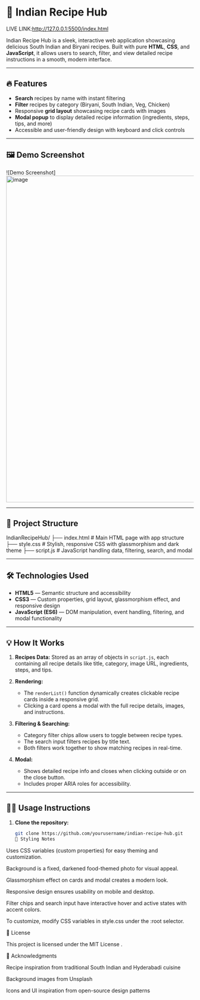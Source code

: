 # 🍛 Indian Recipe Hub
LIVE LINK:http://127.0.0.1:5500/index.html



Indian Recipe Hub is a sleek, interactive web application showcasing delicious South Indian and Biryani recipes. Built with pure **HTML**, **CSS**, and **JavaScript**, it allows users to search, filter, and view detailed recipe instructions in a smooth, modern interface.

---

## 🔥 Features

- **Search** recipes by name with instant filtering  
- **Filter** recipes by category (Biryani, South Indian, Veg, Chicken)  
- Responsive **grid layout** showcasing recipe cards with images  
- **Modal popup** to display detailed recipe information (ingredients, steps, tips, and more)  
- Accessible and user-friendly design with keyboard and click controls  

---

## 🖼️ Demo Screenshot

![Demo Screenshot]<img width="1919" height="875" alt="image" src="https://github.com/user-attachments/assets/7243432a-198d-455d-8a37-e23b261a512d" />


---

## 📁 Project Structure

IndianRecipeHub/
├── index.html # Main HTML page with app structure
├── style.css # Stylish, responsive CSS with glassmorphism and dark theme
├── script.js # JavaScript handling data, filtering, search, and modal

---

## 🛠️ Technologies Used

- **HTML5** — Semantic structure and accessibility  
- **CSS3** — Custom properties, grid layout, glassmorphism effect, and responsive design  
- **JavaScript (ES6)** — DOM manipulation, event handling, filtering, and modal functionality  

---

## 💡 How It Works

1. **Recipes Data:** Stored as an array of objects in `script.js`, each containing all recipe details like title, category, image URL, ingredients, steps, and tips.

2. **Rendering:**  
   - The `renderList()` function dynamically creates clickable recipe cards inside a responsive grid.  
   - Clicking a card opens a modal with the full recipe details, images, and instructions.

3. **Filtering & Searching:**  
   - Category filter chips allow users to toggle between recipe types.  
   - The search input filters recipes by title text.  
   - Both filters work together to show matching recipes in real-time.

4. **Modal:**  
   - Shows detailed recipe info and closes when clicking outside or on the close button.  
   - Includes proper ARIA roles for accessibility.

---

## 🧑‍💻 Usage Instructions

1. **Clone the repository:**

   ```bash
   git clone https://github.com/yourusername/indian-recipe-hub.git
   🎨 Styling Notes

Uses CSS variables (custom properties) for easy theming and customization.

Background is a fixed, darkened food-themed photo for visual appeal.

Glassmorphism effect on cards and modal creates a modern look.

Responsive design ensures usability on mobile and desktop.

Filter chips and search input have interactive hover and active states with accent colors.

To customize, modify CSS variables in style.css under the :root selector.

📄 License

This project is licensed under the MIT License
.

🙌 Acknowledgments

Recipe inspiration from traditional South Indian and Hyderabadi cuisine

Background images from Unsplash

Icons and UI inspiration from open-source design patterns
